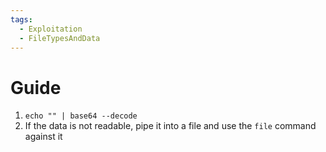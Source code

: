 ```yaml
---
tags:
  - Exploitation
  - FileTypesAndData
---
```


# Guide

1. `echo "" | base64 --decode`
2. If the data is not readable, pipe it into a file and use the `file` command against it


